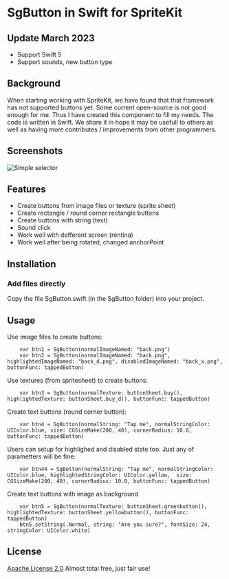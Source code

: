 SgButton in Swift for SpriteKit
===============================
Update March 2023
-----------------
- Support Swift 5
- Support sounds, new button type


Background
----------

When starting working with SpriteKit, we have found that that framework has not supported buttons yet. Some current open-source is not good enough for me. Thus I have created this component to fill my needs. The code is written in Swift. We share it in hope it may be usefull to others as well as having more contributes / improvements from other programmers.

Screenshots
-------
![Simple selector](https://github.com/nguyenpham/sgbutton/blob/master/etc/image1.png?raw=true)


Features
-------
* Create buttons from image files or texture (sprite sheet)
* Create rectangle / round corner rectangle buttons
* Create buttons with string (text)
* Sound click
* Work well with defferent screen (rentina)
* Work well after being rotated, changed anchorPoint

Installation
-------

### Add files directly

Copy the file SgButton.swift (in the SgButton folder) into your project.


Usage
-----
Use image files to create buttons:

        var btn1 = SgButton(normalImageNamed: "back.png")
        var btn2 = SgButton(normalImageNamed: "back.png", highlightedImageNamed: "back_d.png", disabledImageNamed: "back_x.png", buttonFunc: tappedButton)

Use textures (from spritesheet) to create buttons:

        var btn3 = SgButton(normalTexture: buttonSheet.buy(), highlightedTexture: buttonSheet.buy_d(), buttonFunc: tappedButton)

Create text buttons (round corner button):

        var btn4 = SgButton(normalString: "Tap me", normalStringColor: UIColor.blue, size: CGSizeMake(200, 40), cornerRadius: 10.0, buttonFunc: tappedButton)

Users can setup for highlighed and disabled state too. Just any of parametters will be fine:

        var btn44 = SgButton(normalString: "Tap me", normalStringColor: UIColor.blue, highlightedStringColor: UIColor.yellow,  size: CGSizeMake(200, 40), cornerRadius: 10.0, buttonFunc: tappedButton)

Create text buttons with image as background

        var btn5 = SgButton(normalTexture: buttonSheet.greenbutton(), highlightedTexture: buttonSheet.yellowbutton(), buttonFunc: tappedButton)
        btn5.setString(.Normal, string: "Are you sure?", fontSize: 24, stringColor: UIColor.white)

License
-------
[Apache License 2.0](http://www.apache.org/licenses/LICENSE-2.0.html)
Almost total free, just fair use!
